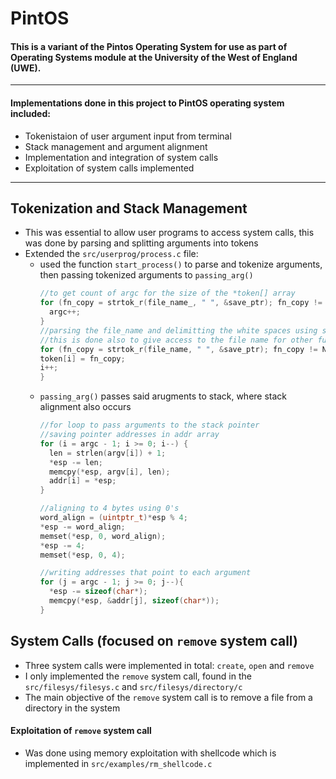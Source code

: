 # PintOS
#### This is a variant of the Pintos Operating System for use as part of Operating Systems module at the University of the West of England (UWE).
---
#### Implementations done in this project to PintOS operating system included:
- Tokenistaion of user argument input from terminal
- Stack management and argument alignment
- Implementation and integration of system calls
- Exploitation of system calls implemented
---
## Tokenization and Stack Management
* This was essential to allow user programs to access system calls, this was done by parsing and splitting arguments into tokens
* Extended the `src/userprog/process.c` file:
  * used the function `start_process()` to parse and tokenize arguments, then passing tokenized arguments to `passing_arg()`
      ```c
      //to get count of argc for the size of the *token[] array
      for (fn_copy = strtok_r(file_name_, " ", &save_ptr); fn_copy != NULL; fn_copy = strtok_r(NULL, " ", &save_ptr)){
        argc++;
      }  
    //parsing the file_name and delimitting the white spaces using strtok_r 
    //this is done also to give access to the file name for other functions
    for (fn_copy = strtok_r(file_name, " ", &save_ptr); fn_copy != NULL; fn_copy = strtok_r(NULL, " ", &save_ptr)){
      token[i] = fn_copy;
      i++;
    }
      ```
  * `passing_arg()` passes said arugments to stack, where stack alignment also occurs
    ```c
    //for loop to pass arguments to the stack pointer
    //saving pointer addresses in addr array
    for (i = argc - 1; i >= 0; i--) {
      len = strlen(argv[i]) + 1; 
      *esp -= len; 
      memcpy(*esp, argv[i], len);
      addr[i] = *esp;
    }
  
    //aligning to 4 bytes using 0's
    word_align = (uintptr_t)*esp % 4;
    *esp -= word_align;
    memset(*esp, 0, word_align);
    *esp -= 4;
    memset(*esp, 0, 4);
  
    //writing addresses that point to each argument
    for (j = argc - 1; j >= 0; j--){
      *esp -= sizeof(char*);
      memcpy(*esp, &addr[j], sizeof(char*));
    }
    ```

## System Calls (focused on `remove` system call)
* Three system calls were implemented in total: `create`, `open` and `remove`
* I only implemented the `remove` system call, found in the `src/filesys/filesys.c` and `src/filesys/directory/c`
* The main objective of the `remove` system call is to remove a file from a directory in the system

#### Exploitation of `remove` system call
* Was done using memory exploitation with shellcode which is implemented in `src/examples/rm_shellcode.c`

